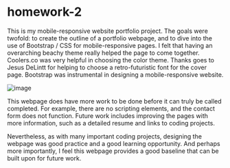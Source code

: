 # homework-2
This is my mobile-responsive website portfolio project. The goals were twofold: to create the outline of a portfolio webpage, and to dive into the use of Bootstrap / CSS for mobile-responsive pages. I felt that having an overarching beachy theme really helped the page to come together. Coolers.co was very helpful in choosing the color theme. Thanks goes to Jesus DeLintt for helping to choose a retro-futuristic font for the cover page. Bootstrap was instrumental in designing a mobile-responsive website. 

![image](https://user-images.githubusercontent.com/64618290/88245559-758d5980-cc4c-11ea-9ebe-e33b18e5a71f.png)

This webpage does have more work to be done before it can truly be called completed. For example, there are no scripting elements, and the contact form does not function. Future work includes improving the pages with more information, such as a detailed resume and links to coding projects. 

Nevertheless, as with many important coding projects, designing the webpage was good practice and a good learning opportunity. And perhaps more importantly, I feel this webpage provides a good baseline that can be built upon for future work.
